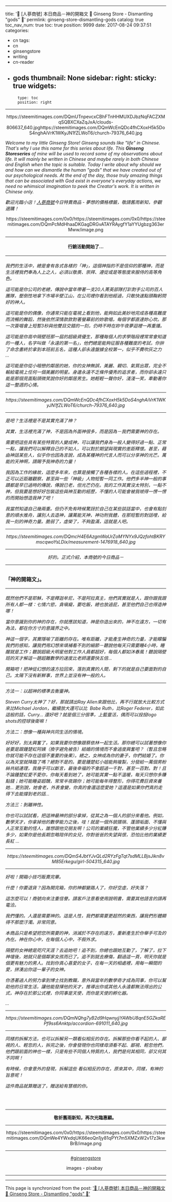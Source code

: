 
---
title: '🙎 [人蔘商號] 本日商品－神的開箱文 🙎 Ginseng Store - Dismantling "gods" 🙎'
permlink: ginseng-store-dismantling-gods
catalog: true
toc_nav_num: true
toc: true
position: 9999
date: 2017-08-24 09:37:51
categories:
- cn
tags:
- cn
- ginsengstore
- writing
- cn-reader
- gods
thumbnail: None
sidebar:
    right:
        sticky: true
widgets:
    -
        type: toc
        position: right
---


<html>
<center><p>https://steemitimages.com/DQmUTnpevcxCBhFTnHHMUXDJbzNqFACZXMqSQBXCXaZqJxA/clouds-806637_640.jpghttps://steemitimages.com/DQmWcEnQDc4fhCXoxH5k5DoS4nghAiVrK1WKyJN1fZLWoT6/church-79376_640.jpg</p></center>
<p><em>Welcome to my little Ginseng Store! Ginseng sounds like "life" in Chinese. That's why I use this name for this series about life. This</em> <em><strong>Ginseng Storeseries</strong></em> <em>of mine will be used to record some of my observations about life. It will mainly be written in Chinese and maybe rarely in both Chinese and English when the topic is suitable.&nbsp;Today I write about why should we and how can we dismantle the human "gods" that we have created out of our psychological needs. At the end of the day, those truly amazing things that can be associated with God exist in everyone's everyday actions, we need no whimsical imagination to peek the Creator's work. It is written in Chinese only.</em></p>
<p><em>歡迎光臨小店！</em><a href="https://steemit.com/ginsengstore/@deanliu/ginseng-store-opening"><em>人蔘商號</em></a><em>今日特賣商品 - 夢想的價格標籤，敬請舊雨新知，參觀選購！</em> &nbsp;</p>
<center><p>https://steemitimages.com/0x0/https://steemitimages.com/0x0/https://steemitimages.com/DQmPcMdHhaaDKGagDRGvATAYRAygfY1aYYUgbzg363erMww/image.png</p><hr>
<h4>行銷活動開始了...</h4></center><hr>
<h6><p>我們的生活中，總是會有各式各樣的「神」，這個神指的不是信仰的那種神，而是生活裡我們奉為人上之人，必須以敬畏、崇拜、遵從或是等態度來服侍的高等角色。</p>
<p>這可能是你公司的老總，傳說中當年帶著一支20人菁英部隊打趴對手公司的百人團隊，壓倒性地拿下市場半壁江山，在公司裡你看到他經過，只敢快速點頭鞠躬問好的神人。</p>
<p>這可能是你的偶像，你通常只能在電視上看到他，能夠如此美妙地完成各種高難度而流暢的舞蹈，然後依然深情款款對著螢幕前的妳歌唱，每個字都直達妳心坎。那一次簽唱會上短暫3秒與他雙目交錯的一刻，仍時不時在妳午夜夢迴裡一再重播。</p>
<p>這可能是你高中隔壁班那一屆的超級資優生，那種每個人的求學階段裡常常會知道的一種人，名字叫做「永遠的第一名」，他們總是能夠征服各種難度的考試，你拚了命念書終於拿到本班前五名，這種人卻永遠盤據全校第一，似乎不費吹灰之力 ...</p>
<p>這可能是你從小暗戀的鄰居的她，你的女神無誤，美麗、親切、氣質出眾，完全不輸給電視上任何一個美麗的明星。身邊永遠不乏條件優秀的追求者，而你卻永遠只能是那個見面點頭微笑說你好的鄰居男生。她輕輕一聲你好，淺淺一笑，牽動著你這一整週的心情。</p><hr>
<center><p>https://steemitimages.com/DQmWcEnQDc4fhCXoxH5k5DoS4nghAiVrK1WKyJN1fZLWoT6/church-79376_640.jpg</p></center><hr>
<p>是吧？生活裡是不是其實充滿了神？</p>
<p>其實，生活裡充滿了神，不是因為外面神很多，而是因為－我們需要神的存在。</p>
<p>需要把這些具有某些特質的人變成神，可以讓我們身為一般人變得好過一點、正常一點，讓我們可以解釋自己的不如人，可以對於期望與現實的差距釋懷。甚至，藉由神話某些人，似乎你也因為言說，成為某種神的代言人而可以分享神的光芒。萬能的天神啊，請賜予我神奇的力量！</p>
<p>我因為工作的緣故，這麼多年來，也算是接觸了各種各樣的人。在這些過程裡，不乏可以近距離觀察，甚至與一些「神級」人物短暫一同工作。他們多半神一般的事蹟都是早已過時的傳說，傳說已老，但光芒仍在。我的工作其實沒太特別，一點不神，但我要是想好好包裝這些與神互動的經歷，不懂的人可能會被我唬得一愣一愣的而開始想造我神了吧！</p>
<p>我當然知道自己幾兩重。但仍不免有時候驚訝於自己在某些談話當中，也會有點刻意的順水推舟，讓別人去造神，讓萬能天神，神功附我體，在那短暫的對話哩，給我一刻的神奇力量。脆弱了，虛榮了，不夠盈滿，這就是人吧。<hr></p>
<center><p>https://steemitimages.com/DQmcH4E6AzgmWaUrZoMYNYx9JQzfohtBKRYmscqwoYsLDix/measurement-1476918_640.jpg</p></center><hr>
<center><p>好的。正式介紹，本商號的今日商品－</p><hr>
</h6><h3><p>「神的開箱文」。</p></h3><hr></center><h6>
<p>既然他們不是耶穌，不是釋迦牟尼，不是阿拉真主，他們其實就是人，跟你跟我跟所有人都一樣：七情六慾，貪嗔癡，要吃飯，總也放過屁，甚至他們自己也得造神哪！</p>
<p>當你意識到你的神的存在，你就應該知道，神是你造出來的，神不在遠方，一切有為法，都在你方寸的意識界之中。</p>
<p>神這一個字，其實隱喻了距離的存在。唯有距離，才能產生神奇的力量，才能矇騙我們的感知，讓我們用幻想來填補看不到的細節－聽說他每天只需要睡4小時，睡醒就是工作；聽說超級大明星他對工作人員都超好，每個人都如沐春風！聽說隔壁班的天才解這一題超難數學的速度比老師還要快五倍...&nbsp;</p>
<p>開箱吧！把神從幻想的遠方拉回來，落到真實的人間，剩下的就是自己要面對的自己。太陽下沒有新鮮事，世界上並沒有神一般的人。</p><hr>
<p>方法一：以超神的標準去衡量神。</p>
<p>Steven Curry太神了？好，那就請出Ray Allen來跟他比，再不行就放大比較方式來比Michael Jordon，繼續放大還可以比 &nbsp;Babe Ruth，比Roger Federer，如此這般的話，Curry... 還好吧？就是個三分很準，上籃靈活，偶而可以投投logo shots的控球後衛嘛！</p>
<p>方法二：想像一種與神共同生活的情境。&nbsp;</p>
<p>好好好，別太興奮了，如果我要你想像跟蔡依林一起生活。那你總可以試著想像你爸要是跟鍾楚虹阿姨（換字避免被告）結婚的情境而不會過度興奮吧？（暫且忽略你就可能不存在這個不重要的後果）。總之，女神成為你的妻子，你們結婚了。你以為天堂就降臨了嗎？絕對不是的。要是鍾楚虹小姐能夠複製，分發給一萬個男粉絲共結連理，我幾乎可以斷言，最後幸福的不會超過一千對，甚至一百對。對！且不論鍾楚虹愛不愛你，你每天看到她了，她可能其實一點不溫暖，每天只想你多賺點錢；她可能睡姿超醜，常常半夜踢你；她可能每年得整形，你得花費巨資來養她... 更別說，她會老，外表會變，你真的會還這麼愛她？這還是如果你們真的走得下去能撐到老的話...&nbsp;</p>
<p>方法三：剝離神性。&nbsp;</p>
<p>你也可以試試看，把這神最神的部分拿掉，從其之為一個人的部分來看他。例如，數學天才，你拿掉他的數學能力之後，哇！就是一個外貌猥瑣、蓬頭垢面、不懂與人正常互動的怪人，誰想跟他交朋友啊！公司的業績狂魔，不管他業績多少分紅賺多少，如果你是他長期忽略陪伴的女兒，你對爸爸的失望與恨，恐怕比他的業績更長紅 ...</p><hr>
<center><p>https://steemitimages.com/DQmS4JbtYJvQLd2RYzFgTqt7sdMLLBjsJikn8vM85Erkegu/girl-504315_640.jpg</p></center><hr>
<p>好啦！開箱小技巧販賣完畢。</p>
<p>什麼！你要退貨？因為開完箱，你的神都變路人了，你好空虛，好失落？</p>
<p>這怎麼可以！商號向來注重信譽。請客戶注意看使用說明書，需要其他語言的請再電洽。</p>
<p>我們懂的。人還是需要神的。這是人性，我們都需要更超然的東西，讓我們形體顯得不那麼汙濁。非常同意。</p>
<p>本商品只是希望把您所需要的神，消滅於不存在的遠方，重新產生於你舉手可及的內在。神在你心中，在每個人心中，不假外求。</p>
<p>隔壁的女神總是咫尺天涯？去追她吧！追不到，你總也跟她互動了，了解了，拉下神壇後，她就只是個鄰家女孩而已了。追不到就去療傷，翻過這一頁，明天你就是個更有魅力的男人。找到你真心喜愛的女子，在每一天的相處裡，用每一瞬間的愛，拼湊出你這一輩子的女神。</p>
<p>你憑著過人的努力拿到博士找到教職，意外與當年的數學奇才成為同事，你可以幫助他的日常生活，讓他能發揮他的天才，推導出你或其他人永遠都無法得出的公式，神存在於那公式裡，你同事是天使，而你是天使的孵化器。</p>
<p>...</p><hr>
<center><p>https://steemitimages.com/DQmNQhg7yB2d9HqwnyjjYAWbU8qnE5GZkaREPf9ss6Anktp/accordion-691011_640.jpg</p></center><hr>
<p>同樣的拆解方法，也可以拆解另一類看似相反的存在。拆解那些你看不起的人、鄙視的人、輕忽的人，拆完之後，你會發現你也同樣毋須看不起、鄙視、輕忽他們，他們跟前面的神也一樣，只是有些不同個人特質的人，我們是何其相同，卻又何其不同啊！</p>
<p>有時候，你會意外的發現，拆解這些 看似相反的存在，原來其中，同樣，有神的旨意呢！</p>
<p>這件商品就算贈送了，贈送給有慧根的你。</p>
<p><br></p></h6><hr>
<center><p><strong>敬祈舊雨新知，再次光臨惠顧。</strong>&nbsp;</p><hr>
<p>https://steemitimages.com/0x0/https://steemitimages.com/0x0/https://steemitimages.com/DQmWe4YWxdqUK66eoQn1jy81qPYt7m5XMZxW2v17z3kwBrB/image.png</p><hr>
<p><a href="https://steemit.com/trending/ginsengstore">#ginsengstore</a></p>
<p>images - pixabay&nbsp;&nbsp;</p></center>
<hr></html>

- - -

This page is synchronized from the post: ['🙎 [人蔘商號] 本日商品－神的開箱文 🙎 Ginseng Store - Dismantling "gods" 🙎'](https://steemit.com/@deanliu/ginseng-store-dismantling-gods)
